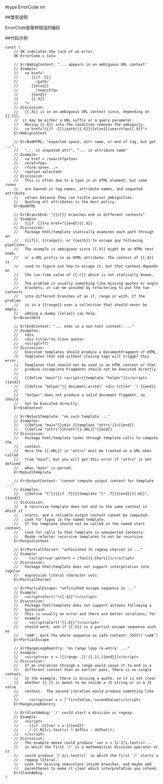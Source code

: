 #type ErrorCode int

##类型说明

ErrorCode是某种错误的编码

##代码示例

	const (
	    // OK indicates the lack of an error.
	    OK ErrorCode = iota
	
	    // ErrAmbigContext: "... appears in an ambiguous URL context"
	    // Example:
	    //   <a href="
	    //      {{if .C}}
	    //        /path/
	    //      {{else}}
	    //        /search?q=
	    //      {{end}}
	    //      {{.X}}
	    //   ">
	    // Discussion:
	    //   {{.X}} is in an ambiguous URL context since, depending on {{.C}},
	    //  it may be either a URL suffix or a query parameter.
	    //   Moving {{.X}} into the condition removes the ambiguity:
	    //   <a href="{{if .C}}/path/{{.X}}{{else}}/search?q={{.X}}">
	    ErrAmbigContext
	
	    // ErrBadHTML: "expected space, attr name, or end of tag, but got ...",
	    //   "... in unquoted attr", "... in attribute name"
	    // Example:
	    //   <a href = /search?q=foo>
	    //   <href=foo>
	    //   <form na<e=...>
	    //   <option selected<
	    // Discussion:
	    //   This is often due to a typo in an HTML element, but some runes
	    //   are banned in tag names, attribute names, and unquoted attribute
	    //   values because they can tickle parser ambiguities.
	    //   Quoting all attributes is the best policy.
	    ErrBadHTML
	
	    // ErrBranchEnd: "{{if}} branches end in different contexts"
	    // Example:
	    //   {{if .C}}<a href="{{end}}{{.X}}
	    // Discussion:
	    //   Package html/template statically examines each path through an
	    //   {{if}}, {{range}}, or {{with}} to escape any following pipelines.
	    //   The example is ambiguous since {{.X}} might be an HTML text node,
	    //   or a URL prefix in an HTML attribute. The context of {{.X}} is
	    //   used to figure out how to escape it, but that context depends on
	    //   the run-time value of {{.C}} which is not statically known.
	    //
	    //   The problem is usually something like missing quotes or angle
	    //   brackets, or can be avoided by refactoring to put the two contexts
	    //   into different branches of an if, range or with. If the problem
	    //   is in a {{range}} over a collection that should never be empty,
	    //   adding a dummy {{else}} can help.
	    ErrBranchEnd
	
	    // ErrEndContext: "... ends in a non-text context: ..."
	    // Examples:
	    //   <div
	    //   <div title="no close quote>
	    //   <script>f()
	    // Discussion:
	    //   Executed templates should produce a DocumentFragment of HTML.
	    //   Templates that end without closing tags will trigger this error.
	    //   Templates that should not be used in an HTML context or that
	    //   produce incomplete Fragments should not be executed directly.
	    //
	    //   {{define "main"}} <script>{{template "helper"}}</script> {{end}}
	    //   {{define "helper"}} document.write(' <div title=" ') {{end}}
	    // 
	    //   "helper" does not produce a valid document fragment, so should
	    //   not be Executed directly.
	    ErrEndContext
	
	    // ErrNoSuchTemplate: "no such template ..."
	    // Examples:
	    //   {{define "main"}}<div {{template "attrs"}}>{{end}}
	    //   {{define "attrs"}}href="{{.URL}}"{{end}}
	    // Discussion:
	    //   Package html/template looks through template calls to compute the
	    //   context.
	    //   Here the {{.URL}} in "attrs" must be treated as a URL when called
	    //   from "main", but you will get this error if "attrs" is not defined
	    //   when "main" is parsed.
	    ErrNoSuchTemplate
	
	    // ErrOutputContext: "cannot compute output context for template ..."
	    // Examples:
	    //   {{define "t"}}{{if .T}}{{template "t" .T}}{{end}}{{.H}}",{{end}}
	    // Discussion:
	    //   A recursive template does not end in the same context in which it
	    //   starts, and a reliable output context cannot be computed.
	    //   Look for typos in the named template.
	    //   If the template should not be called in the named start context,
	    //   look for calls to that template in unexpected contexts.
	    //   Maybe refactor recursive templates to not be recursive.
	    ErrOutputContext
	
	    // ErrPartialCharset: "unfinished JS regexp charset in ..."
	    // Example:
	    //     <script>var pattern = /foo[{{.Chars}}]/</script>
	    // Discussion:
	    //   Package html/template does not support interpolation into regular
	    //   expression literal character sets.
	    ErrPartialCharset
	
	    // ErrPartialEscape: "unfinished escape sequence in ..."
	    // Example:
	    //   <script>alert("\{{.X}}")</script>
	    // Discussion:
	    //   Package html/template does not support actions following a
	    //   backslash.
	    //   This is usually an error and there are better solutions; for
	    //   example
	    //     <script>alert("{{.X}}")</script>
	    //   should work, and if {{.X}} is a partial escape sequence such as
	    //   "xA0", mark the whole sequence as safe content: JSStr(`\xA0`)
	    ErrPartialEscape
	
	    // ErrRangeLoopReentry: "on range loop re-entry: ..."
	    // Example:
	    //   <script>var x = [{{range .}}'{{.}},{{end}}]</script>
	    // Discussion:
	    //   If an iteration through a range would cause it to end in a
	    //   different context than an earlier pass, there is no single context.
	    //   In the example, there is missing a quote, so it is not clear
	    //   whether {{.}} is meant to be inside a JS string or in a JS value
	    //   context.  The second iteration would produce something like
	    // 
	    //     <script>var x = ['firstValue,'secondValue]</script>
	    ErrRangeLoopReentry
	
	    // ErrSlashAmbig: '/' could start a division or regexp.
	    // Example:
	    //   <script>
	    //     {{if .C}}var x = 1{{end}}
	    //     /-{{.N}}/i.test(x) ? doThis : doThat();
	    //   </script>
	    // Discussion:
	    //   The example above could produce `var x = 1/-2/i.test(s)...`
	    //   in which the first '/' is a mathematical division operator or it
	    //   could produce `/-2/i.test(s)` in which the first '/' starts a
	    //   regexp literal.
	    //   Look for missing semicolons inside branches, and maybe add
	    //   parentheses to make it clear which interpretation you intend.
	    ErrSlashAmbig
	)
